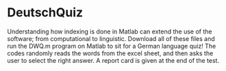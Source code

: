 # DeutschQuiz
Understanding how indexing is done in Matlab can extend the use of the software; from computational to linguistic. Download all of these files and run the DWQ.m program on Matlab to sit for a German language quiz! The codes randomly reads the words from the excel sheet, and then asks the user to select the right answer. A report card is given at the end of the test.  
